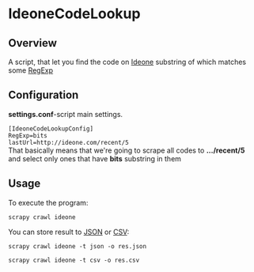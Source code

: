 # IdeoneCodeLookup

## Overview
A script, that let you find the code on [Ideone](https://ideone.com) substring of which matches some [RegExp](https://en.wikipedia.org/wiki/Regular_expression)

## Configuration

**settings.conf**-script main settings.<br>

`[IdeoneCodeLookupConfig]`<br>
`RegExp=bits`<br/>
`lastUrl=http://ideone.com/recent/5`<br/>
That basically means that we're going to scrape all codes to **.../recent/5** and select only ones that have **bits** substring in them

## Usage 
To execute the program: 

`scrapy crawl ideone`

You can store result to [JSON](https://en.wikipedia.org/wiki/JSON) or [CSV](https://en.wikipedia.org/wiki/Comma-separated_values):

`scrapy crawl ideone -t json -o res.json`

`scrapy crawl ideone -t csv -o res.csv`